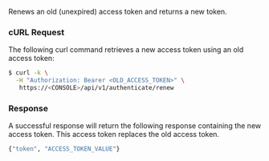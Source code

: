Renews an old (unexpired) access token and returns a new token.

### cURL Request

The following curl command retrieves a new access token using an old access token:

```bash
$ curl -k \
  -H "Authorization: Bearer <OLD_ACCESS_TOKEN>" \
   https://<CONSOLE>/api/v1/authenticate/renew
```

### Response

A successful response will return the following response containing the new access token. This access token replaces the old access token.

```bash
{"token", "ACCESS_TOKEN_VALUE"}
```